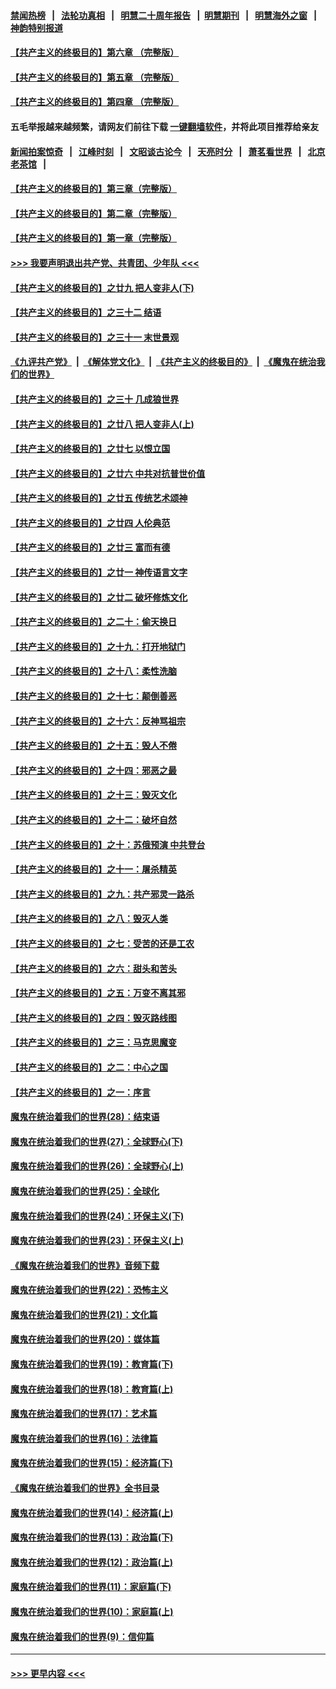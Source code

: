 #### [禁闻热榜](热点新闻.md?=0)  &nbsp;&nbsp;|&nbsp;&nbsp; [法轮功真相](https://github.com/gfw-breaker/truth/blob/master/README.md?=0) &nbsp;&nbsp;|&nbsp;&nbsp; [明慧二十周年报告](https://github.com/gfw-breaker/mh-reports/blob/master/README.md?=0) &nbsp;&nbsp;|&nbsp;&nbsp;[明慧期刊](https://github.com/gfw-breaker/mh-qikan) &nbsp;&nbsp;|&nbsp;&nbsp; [明慧海外之窗](https://github.com/gfw-breaker/mh-news/blob/master/README.md?=0) &nbsp;&nbsp;|&nbsp;&nbsp; [神韵特别报道](https://github.com/gfw-breaker/mh-news/blob/master/shenyun.md?=0)
#### [【共产主义的终极目的】第六章 （完整版）](../pages/nsc422/n11428913.md?t=02290231) 
#### [【共产主义的终极目的】第五章 （完整版）](../pages/nsc422/n11428912.md?t=02290231) 
#### [【共产主义的终极目的】第四章 （完整版）](../pages/nsc422/n11428907.md?t=02290231) 
#### 五毛举报越来越频繁，请网友们前往下载 [一键翻墙软件](https://github.com/gfw-breaker/ssr-accounts)，并将此项目推荐给亲友
#### [新闻拍案惊奇](https://github.com/gfw-breaker/banned-news/blob/master/pages/link4.md) &nbsp;&nbsp;|&nbsp;&nbsp; [江峰时刻](https://github.com/gfw-breaker/banned-news/blob/master/pages/link4.md) &nbsp;&nbsp;|&nbsp;&nbsp; [文昭谈古论今](https://github.com/gfw-breaker/banned-news/blob/master/pages/link4.md) &nbsp;&nbsp;|&nbsp;&nbsp; [天亮时分](https://github.com/gfw-breaker/banned-news/blob/master/pages/link4.md) &nbsp;&nbsp;|&nbsp;&nbsp; [萧茗看世界](https://github.com/gfw-breaker/banned-news/blob/master/pages/link4.md) &nbsp;&nbsp;|&nbsp;&nbsp; [北京老茶馆](https://github.com/gfw-breaker/banned-news/blob/master/pages/link4.md) &nbsp;&nbsp;|&nbsp;&nbsp; 
#### [【共产主义的终极目的】第三章（完整版）](../pages/nsc422/n11428848.md?t=02290231) 
#### [【共产主义的终极目的】第二章（完整版）](../pages/nsc422/n11428831.md?t=02290231) 
#### [【共产主义的终极目的】第一章（完整版）](../pages/nsc422/n11417651.md?t=02290231) 
#### [>>> 我要声明退出共产党、共青团、少年队 <<<](https://github.com/begood0513/goodnews/blob/master/quit/letter.md) 
#### [【共产主义的终极目的】之廿九 把人变非人(下)](../pages/nsc422/n11344140.md?t=02290231) 
#### [【共产主义的终极目的】之三十二 结语](../pages/nsc422/n11360535.md?t=02290231) 
#### [【共产主义的终极目的】之三十一 末世景观](../pages/nsc422/n11351129.md?t=02290231) 
#### [《九评共产党》](https://github.com/begood0513/9ping.md/blob/master/README.md) &nbsp;|&nbsp; [《解体党文化》](../../../../jtdwh.md/blob/master/README.md)  &nbsp;|&nbsp; [《共产主义的终极目的》](../../../../gczydzjmd.md/blob/master/README.md) &nbsp;|&nbsp; [《魔鬼在统治我们的世界》](../../../../mgztzwmdsj.md/blob/master/README.md) 
#### [【共产主义的终极目的】之三十 几成狼世界](../pages/nsc422/n11348280.md?t=02290231) 
#### [【共产主义的终极目的】之廿八 把人变非人(上)](../pages/nsc422/n11340492.md?t=02290231) 
#### [【共产主义的终极目的】之廿七 以恨立国](../pages/nsc422/n11336944.md?t=02290231) 
#### [【共产主义的终极目的】之廿六 中共对抗普世价值](../pages/nsc422/n11324785.md?t=02290231) 
#### [【共产主义的终极目的】之廿五 传统艺术颂神](../pages/nsc422/n11296396.md?t=02290231) 
#### [【共产主义的终极目的】之廿四 人伦典范](../pages/nsc422/n11296397.md?t=02290231) 
#### [【共产主义的终极目的】之廿三 富而有德](../pages/nsc422/n11283598.md?t=02290231) 
#### [【共产主义的终极目的】之廿一 神传语言文字](../pages/nsc422/n11263265.md?t=02290231) 
#### [【共产主义的终极目的】之廿二 破坏修炼文化](../pages/nsc422/n11245728.md?t=02290231) 
#### [【共产主义的终极目的】之二十：偷天换日](../pages/nsc422/n11238846.md?t=02290231) 
#### [【共产主义的终极目的】之十九：打开地狱门](../pages/nsc422/n11206376.md?t=02290231) 
#### [【共产主义的终极目的】之十八：柔性洗脑](../pages/nsc422/n11199994.md?t=02290231) 
#### [【共产主义的终极目的】之十七：颠倒善恶](../pages/nsc422/n11179782.md?t=02290231) 
#### [【共产主义的终极目的】之十六：反神骂祖宗](../pages/nsc422/n11166798.md?t=02290231) 
#### [【共产主义的终极目的】之十五：毁人不倦](../pages/nsc422/n11166792.md?t=02290231) 
#### [【共产主义的终极目的】之十四：邪恶之最](../pages/nsc422/n11150249.md?t=02290231) 
#### [【共产主义的终极目的】之十三：毁灭文化](../pages/nsc422/n11135227.md?t=02290231) 
#### [【共产主义的终极目的】之十二：破坏自然](../pages/nsc422/n11135214.md?t=02290231) 
#### [【共产主义的终极目的】之十：苏俄预演 中共登台](../pages/nsc422/n11118424.md?t=02290231) 
#### [【共产主义的终极目的】之十一：屠杀精英](../pages/nsc422/n11118442.md?t=02290231) 
#### [【共产主义的终极目的】之九：共产邪灵一路杀](../pages/nsc422/n11114139.md?t=02290231) 
#### [【共产主义的终极目的】之八：毁灭人类](../pages/nsc422/n11108503.md?t=02290231) 
#### [【共产主义的终极目的】之七：受苦的还是工农](../pages/nsc422/n11101809.md?t=02290231) 
#### [【共产主义的终极目的】之六：甜头和苦头](../pages/nsc422/n11096971.md?t=02290231) 
#### [【共产主义的终极目的】之五：万变不离其邪](../pages/nsc422/n11091285.md?t=02290231) 
#### [【共产主义的终极目的】之四：毁灭路线图](../pages/nsc422/n11086284.md?t=02290231) 
#### [【共产主义的终极目的】之三：马克思魔变](../pages/nsc422/n11061941.md?t=02290231) 
#### [【共产主义的终极目的】之二：中心之国](../pages/nsc422/n11047728.md?t=02290231) 
#### [【共产主义的终极目的】之一：序言](../pages/nsc422/n11086077.md?t=02290231) 
#### [魔鬼在统治着我们的世界(28)：结束语](../pages/nsc422/n10936246.md?t=02290231) 
#### [魔鬼在统治着我们的世界(27)：全球野心(下)](../pages/nsc422/n10928319.md?t=02290231) 
#### [魔鬼在统治着我们的世界(26)：全球野心(上)](../pages/nsc422/n10900318.md?t=02290231) 
#### [魔鬼在统治着我们的世界(25)：全球化](../pages/nsc422/n10788205.md?t=02290231) 
#### [魔鬼在统治着我们的世界(24)：环保主义(下)](../pages/nsc422/n10695307.md?t=02290231) 
#### [魔鬼在统治着我们的世界(23)：环保主义(上)](../pages/nsc422/n10688613.md?t=02290231) 
#### [《魔鬼在统治着我们的世界》音频下载](../pages/nsc422/n10635553.md?t=02290231) 
#### [魔鬼在统治着我们的世界(22)：恐怖主义](../pages/nsc422/n10614727.md?t=02290231) 
#### [魔鬼在统治着我们的世界(21)：文化篇](../pages/nsc422/n10597706.md?t=02290231) 
#### [魔鬼在统治着我们的世界(20)：媒体篇](../pages/nsc422/n10586579.md?t=02290231) 
#### [魔鬼在统治着我们的世界(19)：教育篇(下)](../pages/nsc422/n10564808.md?t=02290231) 
#### [魔鬼在统治着我们的世界(18)：教育篇(上)](../pages/nsc422/n10526970.md?t=02290231) 
#### [魔鬼在统治着我们的世界(17)：艺术篇](../pages/nsc422/n10499093.md?t=02290231) 
#### [魔鬼在统治着我们的世界(16)：法律篇](../pages/nsc422/n10485969.md?t=02290231) 
#### [魔鬼在统治着我们的世界(15)：经济篇(下)](../pages/nsc422/n10469975.md?t=02290231) 
#### [《魔鬼在统治着我们的世界》全书目录](../pages/nsc422/n10464261.md?t=02290231) 
#### [魔鬼在统治着我们的世界(14)：经济篇(上)](../pages/nsc422/n10457370.md?t=02290231) 
#### [魔鬼在统治着我们的世界(13)：政治篇(下)](../pages/nsc422/n10448270.md?t=02290231) 
#### [魔鬼在统治着我们的世界(12)：政治篇(上)](../pages/nsc422/n10444576.md?t=02290231) 
#### [魔鬼在统治着我们的世界(11)：家庭篇(下)](../pages/nsc422/n10440961.md?t=02290231) 
#### [魔鬼在统治着我们的世界(10)：家庭篇(上)](../pages/nsc422/n10435448.md?t=02290231) 
#### [魔鬼在统治着我们的世界(9)：信仰篇](../pages/nsc422/n10432159.md?t=02290231) 

----
#### [ >>> 更早内容 <<< ](../indexes/nsc422-earlier.md)
